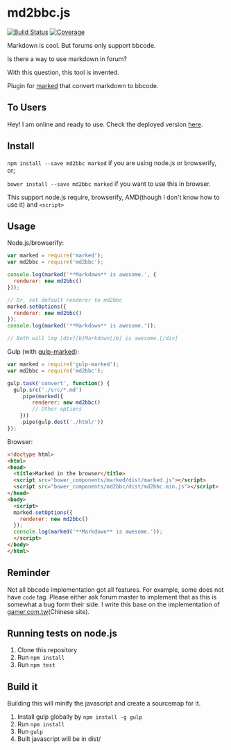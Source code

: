 # md2bbc.js
[![Build Status](https://img.shields.io/travis/Holi0317/md2bbc.js.svg?style=flat-square)](https://travis-ci.org/Holi0317/md2bbc.js)
[![Coverage](https://img.shields.io/codecov/c/github/Holi0317/md2bbc.js.svg?style=flat-square)](https://codecov.io/github/Holi0317/md2bbc.js?branch=master)

Markdown is cool. But forums only support bbcode.

Is there a way to use markdown in forum?

With this question, this tool is invented.

Plugin for [marked](https://github.com/chjj/marked) that convert markdown to bbcode.

## To Users
Hey! I am online and ready to use. Check the deployed version [here](https://holi0317.github.io/md2bbc-web).

## Install
`npm install --save md2bbc marked` if you are using node.js or browserify, or;

`bower install --save md2bbc marked` if you want to use this in browser.

This support node.js require, browserify, AMD(though I don't know how to use it) and `<script>`

## Usage
Node.js/browserify:
```javascript
var marked = require('marked');
var md2bbc = require('md2bbc');

console.log(marked('**Markdown** is awesome.', {
  renderer: new md2bbc()
}));

// Or, set default renderer to md2bbc
marked.setOptions({
  renderer: new md2bbc()
});
console.log(marked('**Markdown** is awesome.'));

// Both will log [div][b]Markdown[/b] is awesome.[/div]
```

Gulp (with [gulp-marked](https://www.npmjs.com/package/gulp-marked)):
```javascript
var marked = require('gulp-marked');
var md2bbc = require('md2bbc');

gulp.task('convert', function() {
  gulp.src('./src/*.md')
    .pipe(marked({
        renderer: new md2bbc()
        // Other options
    }))
    .pipe(gulp.dest('./html/'))
});
```

Browser:
```html
<!doctype html>
<html>
<head>
  <title>Marked in the browser</title>
  <script src="bower_components/marked/dist/marked.js"></script>
  <script src="bower_components/md2bbc/dist/md2bbc.min.js"></script>
</head>
<body>
  <script>
  marked.setOptions({
    renderer: new md2bbc()
  });
  console.log(marked('**Markdown** is awesome.'));
  </script>
</body>
</html>
```

## Reminder
Not all bbcode implementation got all features. For example, some does not have `code` tag. Please either ask forum master to implement that as this is somewhat a bug form their side. I write this base on the implementation of [gamer.com.tw](http://gamer.com.tw)(Chinese site).

## Running tests on node.js
1. Clone this repository
2. Run `npm install`
3. Run `npm test`

## Build it
Building this will minify the javascript and create a sourcemap for it.

1. Install gulp globally by `npm install -g gulp`
2. Run `npm install`
3. Run `gulp`
4. Built javascript will be in dist/
